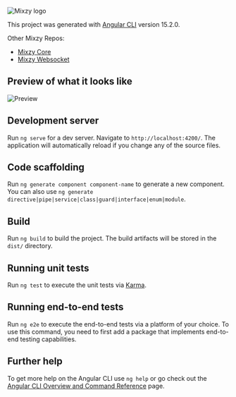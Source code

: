 ![Mixzy logo](https://i.imgur.com/kAKMfIW.png)

This project was generated with [Angular CLI](https://github.com/angular/angular-cli) version 15.2.0.

Other Mixzy Repos:

- [Mixzy Core](https://github.com/mixzyhq/mixzy-core)
- [Mixzy Websocket](https://github.com/mixzyhq/mixzy-websocket)

## Preview of what it looks like
![Preview](https://i.imgur.com/lZlxO1Y.png)

## Development server

Run `ng serve` for a dev server. Navigate to `http://localhost:4200/`. The application will automatically reload if you change any of the source files.

## Code scaffolding

Run `ng generate component component-name` to generate a new component. You can also use `ng generate directive|pipe|service|class|guard|interface|enum|module`.

## Build

Run `ng build` to build the project. The build artifacts will be stored in the `dist/` directory.

## Running unit tests

Run `ng test` to execute the unit tests via [Karma](https://karma-runner.github.io).

## Running end-to-end tests

Run `ng e2e` to execute the end-to-end tests via a platform of your choice. To use this command, you need to first add a package that implements end-to-end testing capabilities.

## Further help

To get more help on the Angular CLI use `ng help` or go check out the [Angular CLI Overview and Command Reference](https://angular.io/cli) page.
